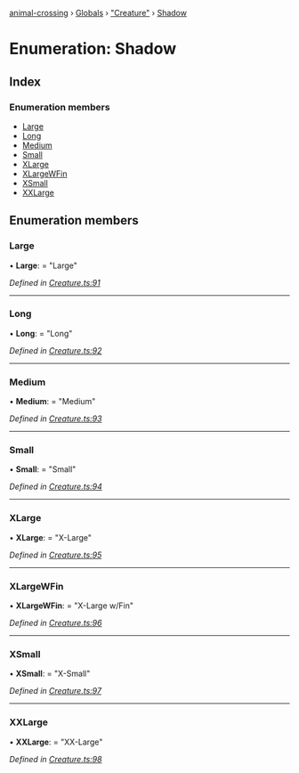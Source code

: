 [animal-crossing](../README.md) › [Globals](../globals.md) › ["Creature"](../modules/_creature_.md) › [Shadow](_creature_.shadow.md)

# Enumeration: Shadow

## Index

### Enumeration members

* [Large](_creature_.shadow.md#large)
* [Long](_creature_.shadow.md#long)
* [Medium](_creature_.shadow.md#medium)
* [Small](_creature_.shadow.md#small)
* [XLarge](_creature_.shadow.md#xlarge)
* [XLargeWFin](_creature_.shadow.md#xlargewfin)
* [XSmall](_creature_.shadow.md#xsmall)
* [XXLarge](_creature_.shadow.md#xxlarge)

## Enumeration members

###  Large

• **Large**: = "Large"

*Defined in [Creature.ts:91](https://github.com/Norviah/animal-crossing/blob/e2f78c4/module/types/Creature.ts#L91)*

___

###  Long

• **Long**: = "Long"

*Defined in [Creature.ts:92](https://github.com/Norviah/animal-crossing/blob/e2f78c4/module/types/Creature.ts#L92)*

___

###  Medium

• **Medium**: = "Medium"

*Defined in [Creature.ts:93](https://github.com/Norviah/animal-crossing/blob/e2f78c4/module/types/Creature.ts#L93)*

___

###  Small

• **Small**: = "Small"

*Defined in [Creature.ts:94](https://github.com/Norviah/animal-crossing/blob/e2f78c4/module/types/Creature.ts#L94)*

___

###  XLarge

• **XLarge**: = "X-Large"

*Defined in [Creature.ts:95](https://github.com/Norviah/animal-crossing/blob/e2f78c4/module/types/Creature.ts#L95)*

___

###  XLargeWFin

• **XLargeWFin**: = "X-Large w/Fin"

*Defined in [Creature.ts:96](https://github.com/Norviah/animal-crossing/blob/e2f78c4/module/types/Creature.ts#L96)*

___

###  XSmall

• **XSmall**: = "X-Small"

*Defined in [Creature.ts:97](https://github.com/Norviah/animal-crossing/blob/e2f78c4/module/types/Creature.ts#L97)*

___

###  XXLarge

• **XXLarge**: = "XX-Large"

*Defined in [Creature.ts:98](https://github.com/Norviah/animal-crossing/blob/e2f78c4/module/types/Creature.ts#L98)*

